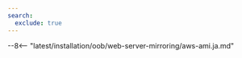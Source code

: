 ```yaml
---
search:
  exclude: true
---
```


--8<-- "latest/installation/oob/web-server-mirroring/aws-ami.ja.md"